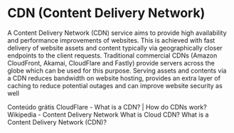 # CDN (Content Delivery Network)

A Content Delivery Network (CDN) service aims to provide high availability and performance improvements of websites. This is achieved with fast delivery of website assets and content typically via geographically closer endpoints to the client requests.
Traditional commercial CDNs (Amazon CloudFront, Akamai, CloudFlare and Fastly) provide servers across the globe which can be used for this purpose.
Serving assets and contents via a CDN reduces bandwidth on website hosting, provides an extra layer of caching to reduce potential outages and can improve website security as well


<ResourceGroupTitle>Conteúdo grátis</ResourceGroupTitle>
<BadgeLink colorScheme='yellow' badgeText='Leia' href='https://www.cloudflare.com/en-ca/learning/cdn/what-is-a-cdn/'>CloudFlare - What is a CDN? | How do CDNs work?</BadgeLink>
<BadgeLink colorScheme='yellow' badgeText='Leia' href='https://en.wikipedia.org/wiki/Content_delivery_network'>Wikipedia - Content Delivery Network</BadgeLink>
<BadgeLink badgeText='Watch' href='https://www.youtube.com/watch?v=841kyd_mfH0'>What is Cloud CDN?</BadgeLink>
<BadgeLink badgeText='Watch' href='https://www.youtube.com/watch?v=Bsq5cKkS33I'>What is a Content Delivery Network (CDN)?</BadgeLink>
